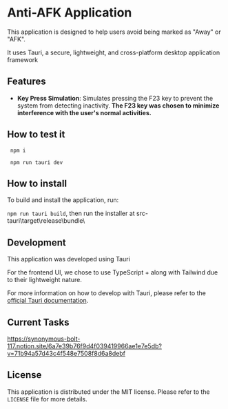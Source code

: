 # Anti-AFK Application

This application is designed to help users avoid being marked as "Away" or "AFK". 

It uses Tauri, a secure, lightweight, and cross-platform desktop application framework

## Features

- **Key Press Simulation**: Simulates pressing the F23 key to prevent the system from detecting inactivity.<b> The F23 key was chosen to minimize interference with the user's normal activities. </b> 

## How to test it
<code> npm i</code> 

<code> npm run tauri dev</code> 

## How to install 
To build and install the application, run:

<code>npm run tauri build</code>, then run the installer at src-tauri\target\release\bundle\

## Development

This application was developed using Tauri

For the frontend UI, we chose to use TypeScript +  along with Tailwind due to their lightweight nature.

For more information on how to develop with Tauri, please refer to the [official Tauri documentation](https://tauri.studio).


## Current Tasks
https://synonymous-bolt-117.notion.site/6a7e39b76f9d4f039419966ae1e7e5db?v=71b94a57d43c4f548e7508f8d6a8debf
## License

This application is distributed under the MIT license. Please refer to the `LICENSE` file for more details.
